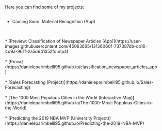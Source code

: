 Here you can find some of my projects:
<br/>
<br/>
* Coming Soon: Material Recognition (App)
<br/>
<br/>
* [Preview: Classification of Newspaper Articles (App)](https://user-images.githubusercontent.com/45093665/131360601-737387db-cb10-4d9a-961f-2a5d641352fd.mp4)
<br/>
<br/>
* [Prova](https://danieleparimbelli95.github.io/classification_newspaper_articles_app)
<br/>
<br/>
* [Sales Forecasting (Project)](https://danieleparimbelli95.github.io/Sales-Forecasting)
<br/>
<br/>
* [The 1000 Most Populous Cities in the World (Interactive Map)](https://danieleparimbelli95.github.io/The-1000-Most-Populous-Cities-in-the-World)
<br/>
<br/>
* [Predicting the 2019 NBA MVP (University Project)](https://danieleparimbelli95.github.io/Predicting-the-2019-NBA-MVP)


